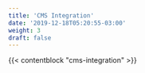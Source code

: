 ```yaml
---
title: 'CMS Integration'
date: '2019-12-18T05:20:55-03:00'
weight: 3
draft: false
---
```


{{< contentblock "cms-integration" >}}
